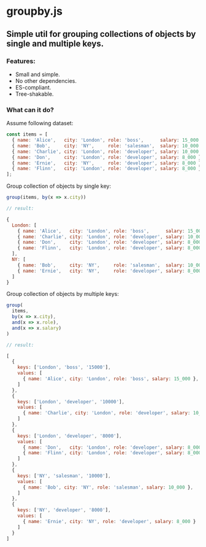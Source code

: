 # groupby.js

## Simple util for grouping collections of objects by single and multiple keys.

### Features:
- Small and simple.
- No other dependencies.
- ES-compliant.
- Tree-shakable.

### What can it do?

Assume following dataset:

```javascript
const items = [
  { name: 'Alice',   city: 'London', role: 'boss',      salary: 15_000 },
  { name: 'Bob',     city: 'NY',     role: 'salesman',  salary: 10_000 },
  { name: 'Charlie', city: 'London', role: 'developer', salary: 10_000 },
  { name: 'Don',     city: 'London', role: 'developer', salary: 8_000 },
  { name: 'Ernie',   city: 'NY',     role: 'developer', salary: 8_000 },
  { name: 'Flinn',   city: 'London', role: 'developer', salary: 8_000 }
];
```

Group collection of objects by single key:

```javascript
group(items, by(x => x.city))

// result:

{
  London: [
    { name: 'Alice',   city: 'London', role: 'boss',      salary: 15_000 },
    { name: 'Charlie', city: 'London', role: 'developer', salary: 10_000 },
    { name: 'Don',     city: 'London', role: 'developer', salary: 8_000 },
    { name: 'Flinn',   city: 'London', role: 'developer', salary: 8_000 }
  ],
  NY: [
    { name: 'Bob',     city: 'NY',     role: 'salesman',  salary: 10_000 },
    { name: 'Ernie',   city: 'NY',     role: 'developer', salary: 8_000 }
  ]
}
```

Group collection of objects by multiple keys:

```javascript
group(
  items,
  by(x => x.city),
  and(x => x.role),
  and(x => x.salary)
)

// result:

[
  {
    keys: ['London', 'boss', '15000'],
    values: [
      { name: 'Alice', city: 'London', role: 'boss', salary: 15_000 },
    ]
  },
  {
    keys: ['London', 'developer', '10000'],
    values: [
      { name: 'Charlie', city: 'London', role: 'developer', salary: 10_000 },
    ]
  },
  {
    keys: ['London', 'developer', '8000'],
    values: [
      { name: 'Don',   city: 'London', role: 'developer', salary: 8_000 },
      { name: 'Flinn', city: 'London', role: 'developer', salary: 8_000 }
    ]
  },
  {
    keys: ['NY', 'salesman', '10000'],
    values: [
      { name: 'Bob', city: 'NY', role: 'salesman', salary: 10_000 },
    ]
  },
  {
    keys: ['NY', 'developer', '8000'],
    values: [
      { name: 'Ernie', city: 'NY', role: 'developer', salary: 8_000 }
    ]
  }
]
```
